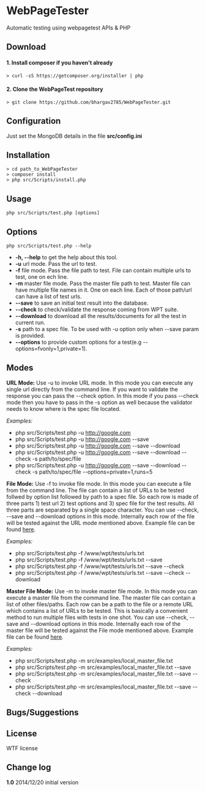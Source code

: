 # WebPageTester
Automatic testing using webpagetest APIs & PHP

## Download
#### 1. Install composer if you haven't already
~~~
> curl -sS https://getcomposer.org/installer | php
~~~
#### 2. Clone the WebPageTest repository
~~~
> git clone https://github.com/bhargav2785/WebPageTester.git
~~~
## Configuration
Just set the MongoDB details in the file **src/config.ini**
## Installation
~~~
> cd path_to_WebPageTester
> composer install
> php src/Scripts/install.php
~~~
## Usage
~~~
php src/Scripts/test.php [options]
~~~
## Options
~~~
php src/Scripts/test.php --help
~~~

-	**-h, --help** to get the help about this tool.
-	**-u** url mode. Pass the url to test.
- 	**-f** file mode. Pass the file path to test. File can contain multiple urls to test, one on ech line.
-	**-m** master file mode. Pass the master file path to test. Master file can have multiple file names in it. One on each line. Each of those path/url can have a list of test urls.
-	**--save** to save an initial test result into the database.
-	**--check** to check/validate the response coming from WPT suite.
-	**--download** to download all the results/documents for all the test in current run.
-	**-s** path to a spec file. To be used with -u option only when --save param is provided.
-	**--options** to provide custom options for a test(e.g --options=fvonly=1,private=1).

## Modes
**URL Mode:** Use -u to invoke URL mode. In this mode you can execute any single url directly from the command line. If you want to validate the response you can pass the --check option. In this mode if you pass --check mode then you have to pass in the -s option as well because the validator needs to know where is the spec file located.

<em>Examples:</em>

-	php src/Scripts/test.php -u http://google.com
-	php src/Scripts/test.php -u http://google.com --save
-	php src/Scripts/test.php -u http://google.com --save --download
- 	php src/Scripts/test.php -u http://google.com --save --download --check -s path/to/spec/file
-	php src/Scripts/test.php -u http://google.com --save --download --check -s path/to/spec/file --options=private=1,runs=5

**File Mode:** Use -f to invoke file mode. In this mode you can execute a file from the command line. The file can contain a list of URLs to be tested follwed by option list followed by path to a spec file. So each row is made of three parts 1) test url 2) test options and 3) spec file for the test results. All three parts are separated by a single space character. You can use --check, --save and --download options in this mode. Internally each row of the file will be tested against the URL mode mentioned above. Example file can be found [here](https://raw.githubusercontent.com/bhargav2785/WebPageTester/master/examples/file_mode.txt).

<em>Examples:</em>

-	php src/Scripts/test.php -f /www/wpt/tests/urls.txt
-	php src/Scripts/test.php -f /www/wpt/tests/urls.txt --save
-	php src/Scripts/test.php -f /www/wpt/tests/urls.txt --save --check
-	php src/Scripts/test.php -f /www/wpt/tests/urls.txt --save --check --download

**Master File Mode:** Use -m to invoke master file mode. In this mode you can execute a master file from the command line. The master file can contain a list of other files/paths. Each row can be a path to the file or a remote URL which contains a list of URLs to be tested. This is basically a convenient method to run multiple files with tests in one shot. You can use --check, --save and --download options in this mode. Internally each row of the master file will be tested against the File mode mentioned above. Example file can be found [here](https://raw.githubusercontent.com/bhargav2785/WebPageTester/master/examples/master_mode.txt).

<em>Examples:</em>

-	php src/Scripts/test.php -m src/examples/local_master_file.txt
-	php src/Scripts/test.php -m src/examples/local_master_file.txt --save
-	php src/Scripts/test.php -m src/examples/local_master_file.txt --save --check
-	php src/Scripts/test.php -m src/examples/local_master_file.txt --save --check --download

## Bugs/Suggestions
## License
WTF license
## Change log
**1.0** 2014/12/20 initial version 